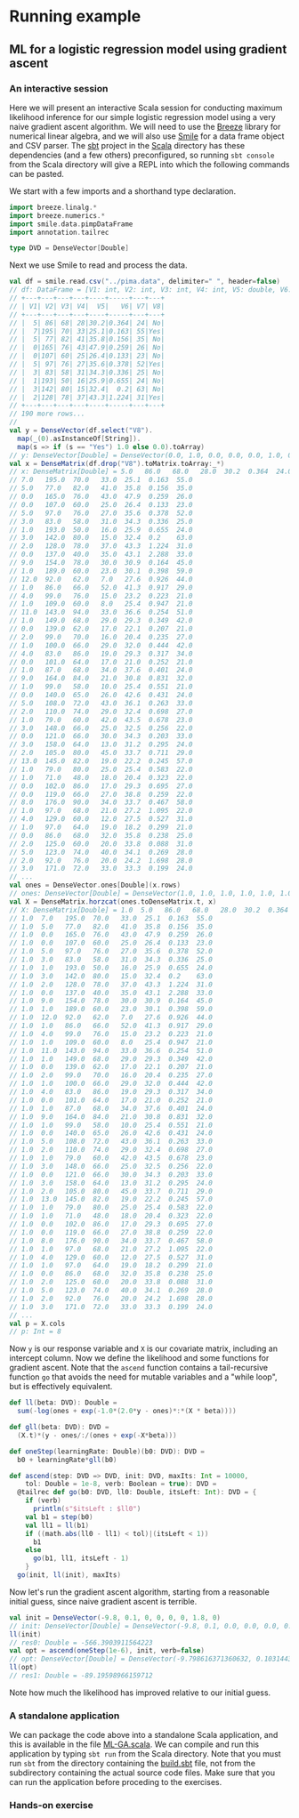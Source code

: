 # Running example

## ML for a logistic regression model using gradient ascent

### An interactive session

Here we will present an interactive Scala session for conducting maximum likelihood inference for our simple logistic regression model using a very naive gradient ascent algorithm. We will need to use the [Breeze](https://github.com/scalanlp/breeze/) library for numerical linear algebra, and we will also use [Smile](https://haifengl.github.io/) for a data frame object and CSV parser. The [sbt](https://www.scala-sbt.org/) project in the [Scala](../) directory has these dependencies (and a few others) preconfigured, so running `sbt console` from the Scala directory will give a REPL into which the following commands can be pasted.

We start with a few imports and a shorthand type declaration.
```scala
import breeze.linalg.*
import breeze.numerics.*
import smile.data.pimpDataFrame
import annotation.tailrec

type DVD = DenseVector[Double]
```

Next we use Smile to read and process the data.
```scala
val df = smile.read.csv("../pima.data", delimiter=" ", header=false)
// df: DataFrame = [V1: int, V2: int, V3: int, V4: int, V5: double, V6: double, V7: int, V8: String]
// +---+---+---+---+----+-----+---+---+
// | V1| V2| V3| V4|  V5|   V6| V7| V8|
// +---+---+---+---+----+-----+---+---+
// |  5| 86| 68| 28|30.2|0.364| 24| No|
// |  7|195| 70| 33|25.1|0.163| 55|Yes|
// |  5| 77| 82| 41|35.8|0.156| 35| No|
// |  0|165| 76| 43|47.9|0.259| 26| No|
// |  0|107| 60| 25|26.4|0.133| 23| No|
// |  5| 97| 76| 27|35.6|0.378| 52|Yes|
// |  3| 83| 58| 31|34.3|0.336| 25| No|
// |  1|193| 50| 16|25.9|0.655| 24| No|
// |  3|142| 80| 15|32.4|  0.2| 63| No|
// |  2|128| 78| 37|43.3|1.224| 31|Yes|
// +---+---+---+---+----+-----+---+---+
// 190 more rows...
// 
val y = DenseVector(df.select("V8").
  map(_(0).asInstanceOf[String]).
  map(s => if (s == "Yes") 1.0 else 0.0).toArray)
// y: DenseVector[Double] = DenseVector(0.0, 1.0, 0.0, 0.0, 0.0, 1.0, 0.0, 0.0, 0.0, 1.0, 1.0, 0.0, 1.0, 1.0, 0.0, 0.0, 0.0, 1.0, 1.0, 0.0, 0.0, 0.0, 0.0, 0.0, 0.0, 1.0, 0.0, 1.0, 0.0, 0.0, 0.0, 0.0, 1.0, 0.0, 1.0, 0.0, 0.0, 0.0, 0.0, 0.0, 1.0, 0.0, 0.0, 0.0, 0.0, 0.0, 0.0, 0.0, 1.0, 1.0, 0.0, 0.0, 1.0, 0.0, 0.0, 0.0, 0.0, 0.0, 0.0, 1.0, 1.0, 0.0, 0.0, 0.0, 0.0, 1.0, 1.0, 0.0, 1.0, 0.0, 1.0, 1.0, 1.0, 0.0, 1.0, 1.0, 0.0, 0.0, 1.0, 0.0, 0.0, 0.0, 1.0, 1.0, 0.0, 0.0, 1.0, 0.0, 0.0, 0.0, 0.0, 0.0, 1.0, 0.0, 0.0, 1.0, 0.0, 0.0, 0.0, 1.0, 0.0, 1.0, 0.0, 1.0, 0.0, 0.0, 0.0, 1.0, 0.0, 0.0, 0.0, 0.0, 1.0, 1.0, 0.0, 0.0, 1.0, 1.0, 0.0, 1.0, 0.0, 0.0, 1.0, 0.0, 1.0, 0.0, 0.0, 0.0, 0.0, 1.0, 1.0, 0.0, 0.0, 0.0, 0.0, 0.0, 0.0, 0.0, 0.0, 0.0, 1.0, 1.0, 0.0, 0.0, 0.0, 0.0, 0.0, 1.0, 0.0, 0.0, 0.0, 1.0, 1.0, 1.0, 0.0, 1.0, 1.0, 0.0, 0.0, 1.0, 1.0, 0.0, 0.0, 0.0, 0.0, 0.0, 1.0, 0.0, 0.0, 0.0, 1.0, 0.0, 1.0, 1.0, 1.0, 0.0, 0.0, 0.0, 0.0, 0.0, 0.0, 0.0, 0.0, 1.0, 0.0, 1.0, 1.0, 1.0, 0.0, 1.0, 0.0, 0.0, 1.0, 0.0, 0.0, 0.0, 1.0, 0.0, 0.0, 1.0)
val x = DenseMatrix(df.drop("V8").toMatrix.toArray:_*)
// x: DenseMatrix[Double] = 5.0   86.0   68.0   28.0  30.2  0.364  24.0  
// 7.0   195.0  70.0   33.0  25.1  0.163  55.0  
// 5.0   77.0   82.0   41.0  35.8  0.156  35.0  
// 0.0   165.0  76.0   43.0  47.9  0.259  26.0  
// 0.0   107.0  60.0   25.0  26.4  0.133  23.0  
// 5.0   97.0   76.0   27.0  35.6  0.378  52.0  
// 3.0   83.0   58.0   31.0  34.3  0.336  25.0  
// 1.0   193.0  50.0   16.0  25.9  0.655  24.0  
// 3.0   142.0  80.0   15.0  32.4  0.2    63.0  
// 2.0   128.0  78.0   37.0  43.3  1.224  31.0  
// 0.0   137.0  40.0   35.0  43.1  2.288  33.0  
// 9.0   154.0  78.0   30.0  30.9  0.164  45.0  
// 1.0   189.0  60.0   23.0  30.1  0.398  59.0  
// 12.0  92.0   62.0   7.0   27.6  0.926  44.0  
// 1.0   86.0   66.0   52.0  41.3  0.917  29.0  
// 4.0   99.0   76.0   15.0  23.2  0.223  21.0  
// 1.0   109.0  60.0   8.0   25.4  0.947  21.0  
// 11.0  143.0  94.0   33.0  36.6  0.254  51.0  
// 1.0   149.0  68.0   29.0  29.3  0.349  42.0  
// 0.0   139.0  62.0   17.0  22.1  0.207  21.0  
// 2.0   99.0   70.0   16.0  20.4  0.235  27.0  
// 1.0   100.0  66.0   29.0  32.0  0.444  42.0  
// 4.0   83.0   86.0   19.0  29.3  0.317  34.0  
// 0.0   101.0  64.0   17.0  21.0  0.252  21.0  
// 1.0   87.0   68.0   34.0  37.6  0.401  24.0  
// 9.0   164.0  84.0   21.0  30.8  0.831  32.0  
// 1.0   99.0   58.0   10.0  25.4  0.551  21.0  
// 0.0   140.0  65.0   26.0  42.6  0.431  24.0  
// 5.0   108.0  72.0   43.0  36.1  0.263  33.0  
// 2.0   110.0  74.0   29.0  32.4  0.698  27.0  
// 1.0   79.0   60.0   42.0  43.5  0.678  23.0  
// 3.0   148.0  66.0   25.0  32.5  0.256  22.0  
// 0.0   121.0  66.0   30.0  34.3  0.203  33.0  
// 3.0   158.0  64.0   13.0  31.2  0.295  24.0  
// 2.0   105.0  80.0   45.0  33.7  0.711  29.0  
// 13.0  145.0  82.0   19.0  22.2  0.245  57.0  
// 1.0   79.0   80.0   25.0  25.4  0.583  22.0  
// 1.0   71.0   48.0   18.0  20.4  0.323  22.0  
// 0.0   102.0  86.0   17.0  29.3  0.695  27.0  
// 0.0   119.0  66.0   27.0  38.8  0.259  22.0  
// 8.0   176.0  90.0   34.0  33.7  0.467  58.0  
// 1.0   97.0   68.0   21.0  27.2  1.095  22.0  
// 4.0   129.0  60.0   12.0  27.5  0.527  31.0  
// 1.0   97.0   64.0   19.0  18.2  0.299  21.0  
// 0.0   86.0   68.0   32.0  35.8  0.238  25.0  
// 2.0   125.0  60.0   20.0  33.8  0.088  31.0  
// 5.0   123.0  74.0   40.0  34.1  0.269  28.0  
// 2.0   92.0   76.0   20.0  24.2  1.698  28.0  
// 3.0   171.0  72.0   33.0  33.3  0.199  24.0  
// ...
val ones = DenseVector.ones[Double](x.rows)
// ones: DenseVector[Double] = DenseVector(1.0, 1.0, 1.0, 1.0, 1.0, 1.0, 1.0, 1.0, 1.0, 1.0, 1.0, 1.0, 1.0, 1.0, 1.0, 1.0, 1.0, 1.0, 1.0, 1.0, 1.0, 1.0, 1.0, 1.0, 1.0, 1.0, 1.0, 1.0, 1.0, 1.0, 1.0, 1.0, 1.0, 1.0, 1.0, 1.0, 1.0, 1.0, 1.0, 1.0, 1.0, 1.0, 1.0, 1.0, 1.0, 1.0, 1.0, 1.0, 1.0, 1.0, 1.0, 1.0, 1.0, 1.0, 1.0, 1.0, 1.0, 1.0, 1.0, 1.0, 1.0, 1.0, 1.0, 1.0, 1.0, 1.0, 1.0, 1.0, 1.0, 1.0, 1.0, 1.0, 1.0, 1.0, 1.0, 1.0, 1.0, 1.0, 1.0, 1.0, 1.0, 1.0, 1.0, 1.0, 1.0, 1.0, 1.0, 1.0, 1.0, 1.0, 1.0, 1.0, 1.0, 1.0, 1.0, 1.0, 1.0, 1.0, 1.0, 1.0, 1.0, 1.0, 1.0, 1.0, 1.0, 1.0, 1.0, 1.0, 1.0, 1.0, 1.0, 1.0, 1.0, 1.0, 1.0, 1.0, 1.0, 1.0, 1.0, 1.0, 1.0, 1.0, 1.0, 1.0, 1.0, 1.0, 1.0, 1.0, 1.0, 1.0, 1.0, 1.0, 1.0, 1.0, 1.0, 1.0, 1.0, 1.0, 1.0, 1.0, 1.0, 1.0, 1.0, 1.0, 1.0, 1.0, 1.0, 1.0, 1.0, 1.0, 1.0, 1.0, 1.0, 1.0, 1.0, 1.0, 1.0, 1.0, 1.0, 1.0, 1.0, 1.0, 1.0, 1.0, 1.0, 1.0, 1.0, 1.0, 1.0, 1.0, 1.0, 1.0, 1.0, 1.0, 1.0, 1.0, 1.0, 1.0, 1.0, 1.0, 1.0, 1.0, 1.0, 1.0, 1.0, 1.0, 1.0, 1.0, 1.0, 1.0, 1.0, 1.0, 1.0, 1.0, 1.0, 1.0, 1.0, 1.0, 1.0, 1.0)
val X = DenseMatrix.horzcat(ones.toDenseMatrix.t, x)
// X: DenseMatrix[Double] = 1.0  5.0   86.0   68.0   28.0  30.2  0.364  24.0  
// 1.0  7.0   195.0  70.0   33.0  25.1  0.163  55.0  
// 1.0  5.0   77.0   82.0   41.0  35.8  0.156  35.0  
// 1.0  0.0   165.0  76.0   43.0  47.9  0.259  26.0  
// 1.0  0.0   107.0  60.0   25.0  26.4  0.133  23.0  
// 1.0  5.0   97.0   76.0   27.0  35.6  0.378  52.0  
// 1.0  3.0   83.0   58.0   31.0  34.3  0.336  25.0  
// 1.0  1.0   193.0  50.0   16.0  25.9  0.655  24.0  
// 1.0  3.0   142.0  80.0   15.0  32.4  0.2    63.0  
// 1.0  2.0   128.0  78.0   37.0  43.3  1.224  31.0  
// 1.0  0.0   137.0  40.0   35.0  43.1  2.288  33.0  
// 1.0  9.0   154.0  78.0   30.0  30.9  0.164  45.0  
// 1.0  1.0   189.0  60.0   23.0  30.1  0.398  59.0  
// 1.0  12.0  92.0   62.0   7.0   27.6  0.926  44.0  
// 1.0  1.0   86.0   66.0   52.0  41.3  0.917  29.0  
// 1.0  4.0   99.0   76.0   15.0  23.2  0.223  21.0  
// 1.0  1.0   109.0  60.0   8.0   25.4  0.947  21.0  
// 1.0  11.0  143.0  94.0   33.0  36.6  0.254  51.0  
// 1.0  1.0   149.0  68.0   29.0  29.3  0.349  42.0  
// 1.0  0.0   139.0  62.0   17.0  22.1  0.207  21.0  
// 1.0  2.0   99.0   70.0   16.0  20.4  0.235  27.0  
// 1.0  1.0   100.0  66.0   29.0  32.0  0.444  42.0  
// 1.0  4.0   83.0   86.0   19.0  29.3  0.317  34.0  
// 1.0  0.0   101.0  64.0   17.0  21.0  0.252  21.0  
// 1.0  1.0   87.0   68.0   34.0  37.6  0.401  24.0  
// 1.0  9.0   164.0  84.0   21.0  30.8  0.831  32.0  
// 1.0  1.0   99.0   58.0   10.0  25.4  0.551  21.0  
// 1.0  0.0   140.0  65.0   26.0  42.6  0.431  24.0  
// 1.0  5.0   108.0  72.0   43.0  36.1  0.263  33.0  
// 1.0  2.0   110.0  74.0   29.0  32.4  0.698  27.0  
// 1.0  1.0   79.0   60.0   42.0  43.5  0.678  23.0  
// 1.0  3.0   148.0  66.0   25.0  32.5  0.256  22.0  
// 1.0  0.0   121.0  66.0   30.0  34.3  0.203  33.0  
// 1.0  3.0   158.0  64.0   13.0  31.2  0.295  24.0  
// 1.0  2.0   105.0  80.0   45.0  33.7  0.711  29.0  
// 1.0  13.0  145.0  82.0   19.0  22.2  0.245  57.0  
// 1.0  1.0   79.0   80.0   25.0  25.4  0.583  22.0  
// 1.0  1.0   71.0   48.0   18.0  20.4  0.323  22.0  
// 1.0  0.0   102.0  86.0   17.0  29.3  0.695  27.0  
// 1.0  0.0   119.0  66.0   27.0  38.8  0.259  22.0  
// 1.0  8.0   176.0  90.0   34.0  33.7  0.467  58.0  
// 1.0  1.0   97.0   68.0   21.0  27.2  1.095  22.0  
// 1.0  4.0   129.0  60.0   12.0  27.5  0.527  31.0  
// 1.0  1.0   97.0   64.0   19.0  18.2  0.299  21.0  
// 1.0  0.0   86.0   68.0   32.0  35.8  0.238  25.0  
// 1.0  2.0   125.0  60.0   20.0  33.8  0.088  31.0  
// 1.0  5.0   123.0  74.0   40.0  34.1  0.269  28.0  
// 1.0  2.0   92.0   76.0   20.0  24.2  1.698  28.0  
// 1.0  3.0   171.0  72.0   33.0  33.3  0.199  24.0  
// ...
val p = X.cols
// p: Int = 8
```

Now `y` is our response variable and `X` is our covariate matrix, including an intercept column. Now we define the likelihood and some functions for gradient ascent. Note that the `ascend` function contains a tail-recursive function `go` that avoids the need for mutable variables and a "while loop", but is effectively equivalent.
```scala
def ll(beta: DVD): Double =
  sum(-log(ones + exp(-1.0*(2.0*y - ones)*:*(X * beta))))

def gll(beta: DVD): DVD =
  (X.t)*(y - ones/:/(ones + exp(-X*beta)))

def oneStep(learningRate: Double)(b0: DVD): DVD =
  b0 + learningRate*gll(b0)

def ascend(step: DVD => DVD, init: DVD, maxIts: Int = 10000,
    tol: Double = 1e-8, verb: Boolean = true): DVD =
  @tailrec def go(b0: DVD, ll0: Double, itsLeft: Int): DVD = {
	if (verb)
	  println(s"$itsLeft : $ll0")
	val b1 = step(b0)
	val ll1 = ll(b1)
	if ((math.abs(ll0 - ll1) < tol)|(itsLeft < 1))
	  b1
	else
	  go(b1, ll1, itsLeft - 1)
	}
  go(init, ll(init), maxIts)
```

Now let's run the gradient ascent algorithm, starting from a reasonable initial guess, since naive gradient ascent is terrible.
```scala
val init = DenseVector(-9.8, 0.1, 0, 0, 0, 0, 1.8, 0)
// init: DenseVector[Double] = DenseVector(-9.8, 0.1, 0.0, 0.0, 0.0, 0.0, 1.8, 0.0)
ll(init)
// res0: Double = -566.3903911564223
val opt = ascend(oneStep(1e-6), init, verb=false)
// opt: DenseVector[Double] = DenseVector(-9.798616371360632, 0.10314432881260363, 0.032145673085756866, -0.00452855938919666, -0.001984121863541414, 0.08411858929117885, 1.801384805815113, 0.04114190402348266)
ll(opt)
// res1: Double = -89.19598966159712
```
Note how much the likelihood has improved relative to our initial guess.


### A standalone application

We can package the code above into a standalone Scala application, and this is available in the file [ML-GA.scala](../src/main/scala/ML-GA.scala). We can compile and run this application by typing `sbt run` from the Scala directory. Note that you must run `sbt` from the directory containing the [build.sbt](../build.sbt) file, not from the subdirectory containing the actual source code files. Make sure that you can run the application before proceding to the exercises.

### Hands-on exercise


